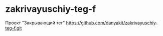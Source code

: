# zakrivayuschiy-teg-f
Проект "Закрывающий тег"
https://github.com/danyakit/zakrivayuschiy-teg-f.git

